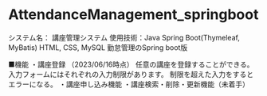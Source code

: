 # AttendanceManagement_springboot

システム名： 講座管理システム 使用技術：Java Spring Boot(Thymeleaf, MyBatis) HTML, CSS, MySQL  勤怠管理のSpring boot版

■機能 ・講座登録 （2023/06/16時点） 任意の講座を登録することができる。 入力フォームにはそれぞれの入力制限があります。 制限を超えた入力をするとエラーになる。
・講座申し込み機能
・講座検索・削除・更新機能（未着手）
